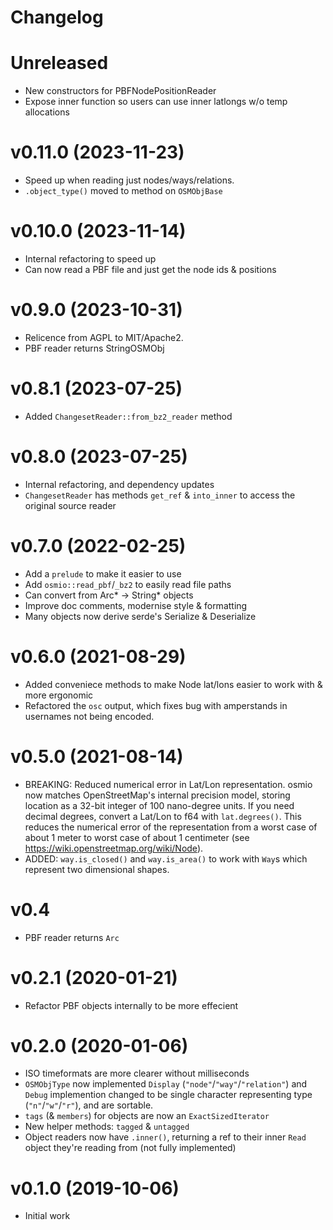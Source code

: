 # Changelog 

# Unreleased

* New constructors for PBFNodePositionReader
* Expose inner function so users can use inner latlongs w/o temp allocations

# v0.11.0 (2023-11-23)

* Speed up when reading just nodes/ways/relations.
* `.object_type()` moved to method on `OSMObjBase`

# v0.10.0 (2023-11-14)

* Internal refactoring to speed up
* Can now read a PBF file and just get the node ids & positions

# v0.9.0 (2023-10-31)

* Relicence from AGPL to MIT/Apache2.
* PBF reader returns StringOSMObj

# v0.8.1 (2023-07-25)

* Added `ChangesetReader::from_bz2_reader` method

# v0.8.0 (2023-07-25)

* Internal refactoring, and dependency updates
* `ChangesetReader` has methods `get_ref` & `into_inner` to access the original
  source reader

# v0.7.0 (2022-02-25)

* Add a `prelude` to make it easier to use
* Add `osmio::read_pbf`/`_bz2` to easily read file paths
* Can convert from Arc\* → String\* objects
* Improve doc comments, modernise style & formatting
* Many objects now derive serde's Serialize & Deserialize

# v0.6.0 (2021-08-29)

* Added conveniece methods to make Node lat/lons easier to work with & more
  ergonomic
* Refactored the `osc` output, which fixes bug with amperstands in usernames
  not being encoded.

# v0.5.0 (2021-08-14)

* BREAKING: Reduced numerical error in Lat/Lon representation. osmio now
  matches OpenStreetMap's internal precision model, storing location as a
  32-bit integer of 100 nano-degree units. If you need decimal degrees,
  convert a Lat/Lon to f64 with `lat.degrees()`.
  This reduces the numerical error of the representation from a worst case of
  about 1 meter to worst case of about 1 centimeter (see
  https://wiki.openstreetmap.org/wiki/Node).
* ADDED: `way.is_closed()` and `way.is_area()` to work with `Way`s which
  represent two dimensional shapes.

# v0.4

* PBF reader returns `Arc`

# v0.2.1 (2020-01-21)

* Refactor PBF objects internally to be more effecient

# v0.2.0 (2020-01-06)

* ISO timeformats are more clearer without milliseconds
* `OSMObjType` now implemented `Display` (`"node"`/`"way"`/`"relation"`) and `Debug` implemention changed to be single character representing type (`"n"`/`"w"`/`"r"`), and are sortable.
* `tags` (& `members`) for objects are now an `ExactSizedIterator`
* New helper methods: `tagged` & `untagged`
* Object readers now have `.inner()`, returning a ref to their inner `Read` object they're reading from (not fully implemented)

# v0.1.0 (2019-10-06)

* Initial work
